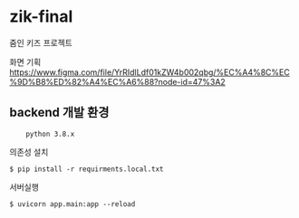 # zik-final
줌인 키즈 프로젝트 

화면 기획
https://www.figma.com/file/YrRIdlLdf01kZW4b002qbg/%EC%A4%8C%EC%9D%B8%ED%82%A4%EC%A6%88?node-id=47%3A2


## backend 개발 환경 
``` shell
    python 3.8.x
```

의존성 설치 
```shell
$ pip install -r requirments.local.txt
```

서버실행
```shell
$ uvicorn app.main:app --reload
```


